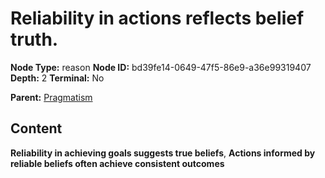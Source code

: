 # Reliability in actions reflects belief truth.

**Node Type:** reason
**Node ID:** bd39fe14-0649-47f5-86e9-a36e99319407
**Depth:** 2
**Terminal:** No

**Parent:** [Pragmatism](pragmatism.md)

## Content

**Reliability in achieving goals suggests true beliefs**, **Actions informed by reliable beliefs often achieve consistent outcomes**
